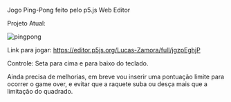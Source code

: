 Jogo Ping-Pong feito pelo p5.js Web Editor

Projeto Atual: 

![pingpong](https://user-images.githubusercontent.com/78884190/115148997-6222e980-a038-11eb-886a-bfc6cf7b6df1.png)

Link para jogar: https://editor.p5js.org/Lucas-Zamora/full/jgzpEghjP

Controle: Seta para cima e para baixo do teclado.

Ainda precisa de melhorias, em breve vou inserir uma pontuação limite para ocorrer o game over, e evitar que a raquete suba ou desça mais que a limitação do quadrado.


